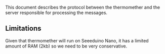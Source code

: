 This document describes the protocol between the thermomether and the server responsible for processing the messages.

Limitations
---
Given that thermomether will run on Seeeduino Nano, it has a limited amount of RAM (2kb) so we need to be very conservative.